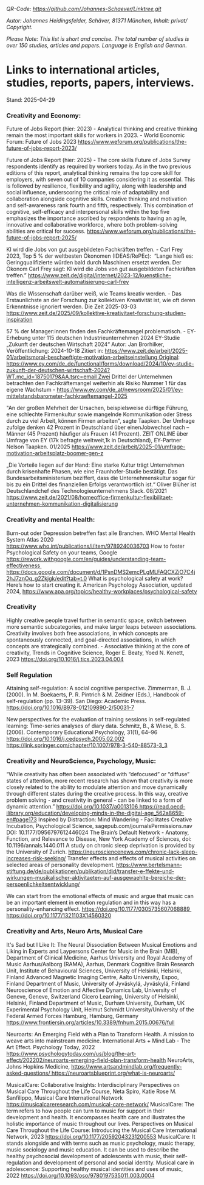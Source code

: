 _QR-Code: https://github.com/Johannes-Schaever/Linktree.git_

_Autor: Johannes Heidingsfelder, Schäver, 81371 München, Inhalt: privat/ Copyright._

_Please Note: This list is short and concise. The total number of studies is over 150 studies, articles and papers. Language is English and German._

# Links to international articles, studies, reports, papers, interviews.
Stand: 2025-04-29
### Creativity and Economy:
Future of Jobs Report (hier: 2023) - Analytical thinking and creative thinking remain the most important skills for workers in 2023. - World Economic Forum: Future of Jobs 2023 https://www.weforum.org/publications/the-future-of-jobs-report-2023/

Future of Jobs Report (hier: 2025) - The core skills Future of Jobs Survey respondents identify as required by workers today. As in the two previous editions of this report, analytical thinking remains the top core skill for employers, with seven out of 10 companies considering it as essential. This is followed by resilience, flexibility and agility, along with leadership and social influence, underscoring the critical role of adaptability and collaboration alongside cognitive skills. Creative thinking and motivation and self-awareness rank fourth and fifth, respectively. This combination of cognitive, self-efficacy and interpersonal skills within the top five emphasizes the importance ascribed by respondents to having an agile, innovative and collaborative workforce, where both problem-solving abilities are critical for success. https://www.weforum.org/publications/the-future-of-jobs-report-2025/

KI wird die Jobs von gut ausgebildeten Fachkräften treffen. - Carl Frey 2023, Top 5 % der weltbesten Ökonomen (IDEAS/RePEc):  “Lange hieß es: Geringqualifizierte würden bald durch Maschinen ersetzt werden. Der Ökonom Carl Frey sagt: KI wird die Jobs von gut ausgebildeten Fachkräften treffen.” https://www.zeit.de/digital/internet/2023-12/kuenstliche-intelligenz-arbeitswelt-automatisierung-carl-frey

Was die Wissenschaft darüber weiß, wie Teams kreativ werden. - Das Erstaunlichste an der Forschung zur kollektiven Kreativität ist, wie oft deren Erkenntnisse ignoriert werden. Die Zeit 2025-03-03 https://www.zeit.de/2025/09/kollektive-kreativitaet-forschung-studien-inspiration

57 % der Manager:innen finden den Fachkräftemangel problematisch. - EY-Erhebung unter 115 deutschen Industrieunternehmen 2024 EY-Studie „Zukunft der deutschen Wirtschaft 2024“  Autor: Jan Brorhilker, Veröffentlichung: 2024-10-18 Zitiert in: https://www.zeit.de/arbeit/2025-01/arbeitsmoral-beschaeftigte-motivation-arbeitseinstellung Original: https://www.ey.com/de_de/functional/forms/download/2024/10/ey-studie-zukunft-der-deutschen-wirtschaft-2024?WT.mc_id=18750179&AA.tsrc=email Zwei Drittel der Unternehmen betrachten den Fachkräftemangel weiterhin als Risiko Nummer 1 für das eigene Wachstum - https://www.ey.com/de_at/newsroom/2025/01/ey-mittelstandsbarometer-fachkraeftemangel-2025

"An der großen Mehrheit der Ursachen, beispielsweise dürftige Führung, eine schlechte Firmenkultur sowie mangelnde Kommunikation oder Stress durch zu viel Arbeit, können Firmen arbeiten", sagte Taapken. Der Umfrage zufolge denken 42 Prozent in Deutschland über einenJobwechsel nach – Männer (45 Prozent) häufiger als Frauen (41 Prozent). ZEIT ONLINE über Umfrage von EY (17k befragte weltweit,1k in Deutschland), EY-Partner Nelson Taapken. 01/2025 https://www.zeit.de/arbeit/2025-01/umfrage-motivation-arbeitsplatz-boomer-gen-z

„Die Vorteile liegen auf der Hand: Eine starke Kultur trägt Unternehmen durch krisenhafte Phasen, wie eine Fraunhofer-Studie bestätigt. Das Bundesarbeitsministerium beziffert, dass die Unternehmenskultur sogar für bis zu ein Drittel des finanziellen Erfolgs verantwortlich ist.“ Oliver Blüher ist Deutschlandchef des Technologieunternehmens Slack. 08/2021 https://www.zeit.de/2021/08/homeoffice-firmenkultur-flexibilitaet-unternehmen-kommunikation-digitalisierung

### Creativity and mental Health:
Burn-out oder Depression betreffen fast alle Branchen. WHO Mental Health System Atlas 2020 https://www.who.int/publications/i/item/9789240036703
How to foster Psychological Safety on your teams, Google https://rework.withgoogle.com/en/guides/understanding-team-effectiveness https://docs.google.com/document/d/1PsnDMS2emcPLgMLFAQCXZjO7C4j2hJ7znOq_g2Zkjgk/edit?tab=t.0
What is psychological safety at work? Here’s how to start creating it. American Psychology Association, updated 2024, https://www.apa.org/topics/healthy-workplaces/psychological-safety

### Creativity
Highly creative people travel further in semantic space, switch between more semantic subcategories, and make larger leaps between associations. Creativity involves both free associations, in which concepts are spontaneously connected, and goal-directed associations, in which concepts are strategically combined. - Associative thinking at the core of creativity, Trends in Cognitive Science, Roger E. Beaty, Yoed N. Kenett, 2023 https://doi.org/10.1016/j.tics.2023.04.004

### Self Regulation
Attaining self-regulation: A social cognitive perspective. Zimmerman, B. J. (2000). In M. Boekaerts, P. R. Pintrich & M. Zeidner (Eds.), Handbook of self-regulation (pp. 13–39). San Diego: Academic Press. https://doi.org/10.1016/B978-012109890-2/50031-7

New perspectives for the evaluation of training sessions in self-regulated learning: Time-series analyses of diary data. Schmitz, B., & Wiese, B. S. (2006). Contemporary Educational Psychology, 31(1), 64–96 https://doi.org/10.1016/j.cedpsych.2005.02.002	 https://link.springer.com/chapter/10.1007/978-3-540-88573-3_3

### Creativity and NeuroScience, Psychology, Music:
“While creativity has often been associated with “defocused” or “diffuse” states of attention, more recent research has shown that creativity is more closely related to the ability to modulate attention and move dynamically through different states during the creative process. In this way, creative problem solving - and creativity in general - can be linked to a form of dynamic attention.” https://doi.org/10.1037/a0013106 https://read.oecd-ilibrary.org/education/developing-minds-in-the-digital-age_562a8659-en#page173
Inspired by Distraction: Mind Wandering - Facilitates Creative Incubation, Psychological Science, sagepub.com/journalsPermissions.nav DOI: 10.1177/0956797612446024
The Brain’s Default Network - Anatomy, Function, and Relevance to Disease, New York Academy of Sciences, doi: 10.1196/annals.1440.011 
A study on chronic sleep deprivation is provided by the University of Zurich. https://neurosciencenews.com/chronic-lack-sleep-increases-risk-seeking/
Transfer effects and effects of musical activities on selected areas of personality development. https://www.bertelsmann-stiftung.de/de/publikationen/publikation/did/transfer-e-ffekte-und-wirkungen-musikalischer-aktivitaeten-auf-ausgewaehlte-bereiche-der-persoenlichkeitsentwicklung/

We can start from the emotional effects of music and argue that music can be an important element in emotion regulation and in this way has a personality-enhancing effect. https://doi.org/10.1177/0305735607068889 https://doi.org/10.1177/1321103X14560320

### Creativity and Arts, Neuro Arts, Musical Care
It's Sad but I Like It: The Neural Dissociation Between Musical Emotions and Liking in Experts and Laypersons
Center for Music in the Brain (MIB), Department of Clinical Medicine, Aarhus University and Royal Academy of Music Aarhus/Aalborg (RAMA), Aarhus, Denmark
Cognitive Brain Research Unit, Institute of Behavioural Sciences, University of Helsinki, Helsinki, Finland
Advanced Magnetic Imaging Centre, Aalto University, Espoo, Finland
Department of Music, University of Jyväskylä, Jyväskylä, Finland
Neuroscience of Emotion and Affective Dynamics Lab, University of Geneve, Geneve, Switzerland
Cicero Learning, University of Helsinki, Helsinki, Finland
Department of Music, Durham University, Durham, UK
Experimental Psychology Unit, Helmut Schmidt University/University of the Federal Armed Forces Hamburg, Hamburg, Germany https://www.frontiersin.org/articles/10.3389/fnhum.2015.00676/full

Neuroarts: An Emerging Field with a Plan to Transform Health. A mission to weave arts into mainstream medicine. International Arts + Mind Lab - The Art Effect. Psychology Today, 2022 https://www.psychologytoday.com/us/blog/the-art-effect/202202/neuroarts-emerging-field-plan-transform-health
NeuroArts, Johns Hopkins Medicine, https://www.artsandmindlab.org/frequently-asked-questions/ https://neuroartsblueprint.org/what-is-neuroarts/

MusicalCare: Collaborative Insights: Interdisciplinary Perspectives on Musical Care Throughout the Life Course, Neta Spiro, Katie Rose M. Sanfilippo, Musical Care International Network https://musicalcareresearch.com/musical-care-network/
MusicalCare: The term refers to how people can turn to music for support in their development and health. It encompasses health care and illustrates the holistic importance of music throughout our lives. Perspectives on Musical Care Throughout the Life Course: Introducing the Musical Care International Network, 2023 https://doi.org/10.1177/20592043231200553
MusicalCare: It stands alongside and with terms such as music psychology, music therapy, music sociology and music education. It can be used to describe the healthy psychosocial development of adolescents with music, their self-regulation and development of personal and social identity. Musical care in adolescence: Supporting healthy musical identities and uses of music, 2022 https://doi.org/10.1093/oso/9780197535011.003.0004
